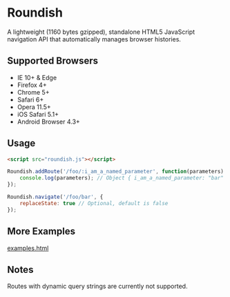 # Roundish #
A lightweight (1160 bytes gzipped), standalone HTML5 JavaScript navigation API that automatically manages browser histories.

## Supported Browsers ##
* IE 10+ & Edge
* Firefox 4+
* Chrome 5+
* Safari 6+
* Opera 11.5+
* iOS Safari 5.1+
* Android Browser 4.3+

## Usage ##
```html
<script src="roundish.js"></script>
```
```javascript
Roundish.addRoute('/foo/:i_am_a_named_parameter', function(parameters) {
	console.log(parameters); // Object { i_am_a_named_parameter: "bar" }
});

Roundish.navigate('/foo/bar', {
	replaceState: true // Optional, default is false
});
```

## More Examples ##
[examples.html](https://github.com/SourceBoy/roundish/blob/master/examples.html)

## Notes ##
Routes with dynamic query strings are currently not supported.
